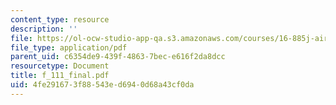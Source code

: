 ```yaml
---
content_type: resource
description: ''
file: https://ol-ocw-studio-app-qa.s3.amazonaws.com/courses/16-885j-aircraft-systems-engineering-fall-2004/4fe291673f88543ed6940d68a43cf0da_f_111_final.pdf
file_type: application/pdf
parent_uid: c6354de9-439f-4863-7bec-e616f2da8dcc
resourcetype: Document
title: f_111_final.pdf
uid: 4fe29167-3f88-543e-d694-0d68a43cf0da
---
```

